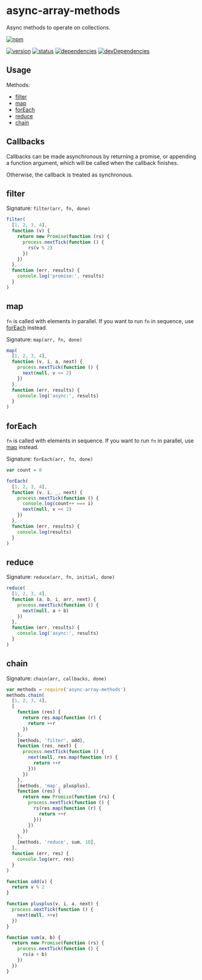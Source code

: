 # async-array-methods
Async methods to operate on collections.

[![npm](https://nodei.co/npm/async-array-methods.png?downloads=true)](https://www.npmjs.org/package/async-array-methods)

[![version](https://img.shields.io/npm/v/async-array-methods.svg)](https://www.npmjs.org/package/async-array-methods)
[![status](https://travis-ci.org/zoubin/async-array-methods.svg?branch=master)](https://travis-ci.org/zoubin/async-array-methods)
[![dependencies](https://david-dm.org/zoubin/async-array-methods.svg)](https://david-dm.org/zoubin/async-array-methods)
[![devDependencies](https://david-dm.org/zoubin/async-array-methods/dev-status.svg)](https://david-dm.org/zoubin/async-array-methods#info=devDependencies)

## Usage

Methods:

- [filter](#filter)
- [map](#map)
- [forEach](#forEach)
- [reduce](#reduce)
- [chain](#chain)

## Callbacks

Callbacks can be made asynchronous by returning a promise,
or appending a function argument,
which will be called when the callback finishes.

Otherwise, the callback is treated as synchronous.

## filter

Signature: `filter(arr, fn, done)`

```javascript
filter(
  [1, 2, 3, 4],
  function (v) {
    return new Promise(function (rs) {
      process.nextTick(function () {
        rs(v % 2)
      })
    })
  },
  function (err, results) {
    console.log('promise:', results)
  }
)
```

## map

`fn` is called with elements in parallel.
If you want to run `fn` in sequence,
use [forEach](#forEach) instead.

Signature: `map(arr, fn, done)`

```javascript
map(
  [1, 2, 3, 4],
  function (v, i, a, next) {
    process.nextTick(function () {
      next(null, v << 2)
    })
  },
  function (err, results) {
    console.log('async:', results)
  }
)

```

## forEach

`fn` is called with elements in sequence.
If you want to run `fn` in parallel,
use [map](#map) instead.

Signature: `forEach(arr, fn, done)`

```javascript
var count = 0

forEach(
  [1, 2, 3, 4],
  function (v, i, _, next) {
    process.nextTick(function () {
      console.log(count++ === i)
      next(null, v << 2)
    })
  },
  function (err, results) {
    console.log(results)
  }
)

```

## reduce

Signature: `reduce(arr, fn, initial, done)`

```javascript
reduce(
  [1, 2, 3, 4],
  function (a, b, i, arr, next) {
    process.nextTick(function () {
      next(null, a + b)
    })
  },
  function (err, results) {
    console.log('async:', results)
  }
)

```

## chain

Signature: `chain(arr, callbacks, done)`

```javascript
var methods = require('async-array-methods')
methods.chain(
  [1, 2, 3, 4],
  [
    function (res) {
      return res.map(function (r) {
        return ++r
      })
    },
    [methods, 'filter', odd],
    function (res, next) {
      process.nextTick(function () {
        next(null, res.map(function (r) {
          return ++r
        }))
      })
    },
    [methods, 'map', plusplus],
    function (res) {
      return new Promise(function (rs) {
        process.nextTick(function () {
          rs(res.map(function (r) {
            return ++r
          }))
        })
      })
    },
    [methods, 'reduce', sum, 10],
  ],
  function (err, res) {
    console.log(err, res)
  }
)

function odd(v) {
  return v % 2
}

function plusplus(v, i, a, next) {
  process.nextTick(function () {
    next(null, ++v)
  })
}

function sum(a, b) {
  return new Promise(function (rs) {
    process.nextTick(function () {
      rs(a + b)
    })
  })
}

```

